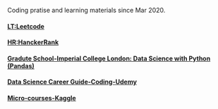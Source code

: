 Coding pratise and learning materials since Mar 2020.
#### [LT:Leetcode](./Leetcode%20practice)
#### [HR:HanckerRank](./HankerRank%20Practise)
#### [Gradute School-Imperial College London: Data Science with Python (Pandas)](./Graduate%20School/Data%20Science%20with%20Python%20(Panda))
#### [Data Science Career Guide-Coding-Udemy](./Data%20Science%20Career%20Guide-Udemy)
#### [Micro-courses-Kaggle](./Kaggle/Micro-Courses)
